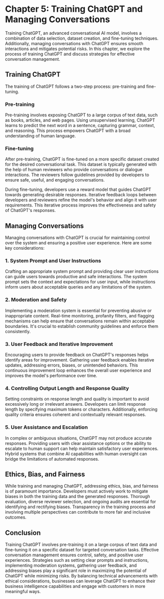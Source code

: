 Chapter 5: Training ChatGPT and Managing Conversations
======================================================

Training ChatGPT, an advanced conversational AI model, involves a combination of data selection, dataset creation, and fine-tuning techniques. Additionally, managing conversations with ChatGPT ensures smooth interactions and mitigates potential risks. In this chapter, we explore the process of training ChatGPT and discuss strategies for effective conversation management.

Training ChatGPT
----------------

The training of ChatGPT follows a two-step process: pre-training and fine-tuning.

### Pre-training

Pre-training involves exposing ChatGPT to a large corpus of text data, such as books, articles, and web pages. Using unsupervised learning, ChatGPT learns to predict the next word in a sentence, capturing grammar, context, and reasoning. This process empowers ChatGPT with a broad understanding of human language.

### Fine-tuning

After pre-training, ChatGPT is fine-tuned on a more specific dataset created for the desired conversational task. This dataset is typically generated with the help of human reviewers who provide conversations or dialogue interactions. The reviewers follow guidelines provided by developers to ensure safe, useful, and engaging conversations.

During fine-tuning, developers use a reward model that guides ChatGPT towards generating desirable responses. Iterative feedback loops between developers and reviewers refine the model's behavior and align it with user requirements. This iterative process improves the effectiveness and safety of ChatGPT's responses.

Managing Conversations
----------------------

Managing conversations with ChatGPT is crucial for maintaining control over the system and ensuring a positive user experience. Here are some key considerations:

### 1. System Prompt and User Instructions

Crafting an appropriate system prompt and providing clear user instructions can guide users towards productive and safe interactions. The system prompt sets the context and expectations for user input, while instructions inform users about acceptable queries and any limitations of the system.

### 2. Moderation and Safety

Implementing a moderation system is essential for preventing abusive or inappropriate content. Real-time monitoring, profanity filters, and flagging mechanisms can help ensure that conversations remain within acceptable boundaries. It's crucial to establish community guidelines and enforce them consistently.

### 3. User Feedback and Iterative Improvement

Encouraging users to provide feedback on ChatGPT's responses helps identify areas for improvement. Gathering user feedback enables iterative updates, addressing errors, biases, or unintended behaviors. This continuous improvement loop enhances the overall user experience and improves the model's performance over time.

### 4. Controlling Output Length and Response Quality

Setting constraints on response length and quality is important to avoid excessively long or irrelevant answers. Developers can limit response length by specifying maximum tokens or characters. Additionally, enforcing quality criteria ensures coherent and contextually relevant responses.

### 5. User Assistance and Escalation

In complex or ambiguous situations, ChatGPT may not produce accurate responses. Providing users with clear assistance options or the ability to escalate to human support can help maintain satisfactory user experiences. Hybrid systems that combine AI capabilities with human oversight can bridge the limitations of automated responses.

Ethics, Bias, and Fairness
--------------------------

While training and managing ChatGPT, addressing ethics, bias, and fairness is of paramount importance. Developers must actively work to mitigate biases in both the training data and the generated responses. Thorough evaluation, diverse reviewer selection, and ongoing audits are essential for identifying and rectifying biases. Transparency in the training process and involving multiple perspectives can contribute to more fair and inclusive outcomes.

Conclusion
----------

Training ChatGPT involves pre-training it on a large corpus of text data and fine-tuning it on a specific dataset for targeted conversation tasks. Effective conversation management ensures control, safety, and positive user experiences. Strategies such as setting clear prompts and instructions, implementing moderation systems, gathering user feedback, and addressing biases play a significant role in maximizing the potential of ChatGPT while minimizing risks. By balancing technical advancements with ethical considerations, businesses can leverage ChatGPT to enhance their business intelligence capabilities and engage with customers in more meaningful ways.
